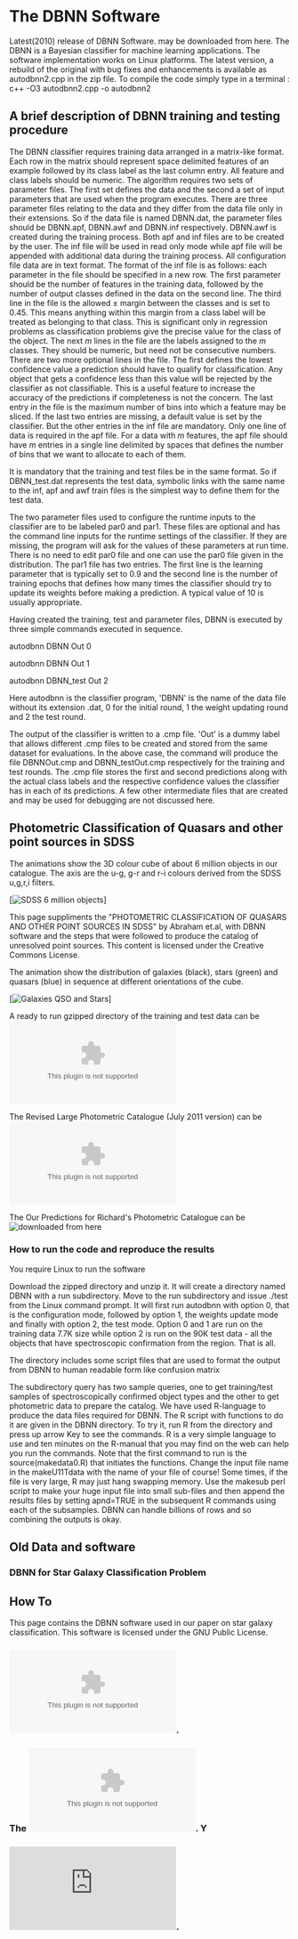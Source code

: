 
# The DBNN Software

Latest(2010) release of DBNN Software. may be downloaded from here.
The DBNN is a Bayesian classifier for machine learning applications. The software implementation works on Linux platforms. The latest version, a rebuild of the original with bug fixes and enhancements is available as autodbnn2.cpp in the zip file. To compile the code simply type in a terminal : c++ -O3 autodbnn2.cpp -o autodbnn2

## A brief description of DBNN training and testing procedure

The DBNN classifier requires training data arranged in a matrix-like format. Each row in the matrix should represent space delimited features of an example followed by its class label as the last column entry. All feature and class labels should be numeric. The algorithm requires two sets of parameter files. The first set defines the data and the second a set of input parameters that are used when the program executes. There are three parameter files relating to the data and they differ from the data file only in their extensions. So if the data file is named DBNN.dat, the parameter files should be DBNN.apf, DBNN.awf and DBNN.inf respectively. DBNN.awf is created during the training process. Both apf and inf files are to be created by the user. The inf file will be used in read only mode while apf file will be appended with additional data during the training process. All configuration file data are in text format. The format of the inf file is as follows: each parameter in the file should be specified in a new row. The first parameter should be the number of features in the training data, followed by the number of output classes defined in the data on the second line. The third line in the file is the allowed $\pm$ margin between the classes and is set to 0.45. This means anything within this margin from a class label will be treated as belonging to that class. This is significant only in regression problems as classification problems give the precise value for the class of the object. The next $m$ lines in the file are the labels assigned to the $m$ classes. They should be numeric, but need not be consecutive numbers. There are two more optional lines in the file. The first defines the lowest confidence value a prediction should have to qualify for classification. Any object that gets a confidence less than this value will be rejected by the classifier as not classifiable. This is a useful feature to increase the accuracy of the predictions if completeness is not the concern. The last entry in the file is the maximum number of bins into which a feature may be sliced. If the last two entries are missing, a default value is set by the classifier. But the other entries in the inf file are mandatory. Only one line of data is required in the apf file. For a data with $m$ features, the apf file should have $m$ entries in a single line delimited by spaces that defines the number of bins that we want to allocate to each of them.

It is mandatory that the training and test files be in the same format. So if DBNN_test.dat represents the test data, symbolic links with the same name to the inf, apf and awf train files is the simplest way to define them for the test data.

The two parameter files used to configure the runtime inputs to the classifier are to be labeled par0 and par1. These files are optional and has the command line inputs for the runtime settings of the classifier. If they are missing, the program will ask for the values of these parameters at run time. There is no need to edit par0 file and one can use the par0 file given in the distribution. The par1 file has two entries. The first line is the learning parameter that is typically set to 0.9 and the second line is the number of training epochs that defines how many times the classifier should try to update its weights before making a prediction. A typical value of 10 is usually appropriate.

Having created the training, test and parameter files, DBNN is executed by three simple commands executed in sequence.

autodbnn DBNN Out 0

autodbnn DBNN Out 1

autodbnn DBNN_test Out 2

Here autodbnn is the classifier program, 'DBNN' is the name of the data file without its extension .dat, 0 for the initial round, 1 the weight updating round and 2 the test round.

The output of the classifier is written to a .cmp file. 'Out' is a dummy label that allows different .cmp files to be created and stored from the same dataset for evaluations. In the above case, the command will produce the file DBNNOut.cmp and DBNN_testOut.cmp respectively for the training and test rounds. The .cmp file stores the first and second predictions along with the actual class labels and the respective confidence values the classifier has in each of its predictions. A few other intermediate files that are created and may be used for debugging are not discussed here.

 ## Photometric Classification of Quasars and other point sources in SDSS
 
The animations show the 3D colour cube of about 6 million objects in our catalogue. The axis are the u-g, g-r and r-i colours derived from the SDSS u,g,r,i filters. 

[![SDSS 6 million objects](http://www.iucaa.in/~nspp/CC.gif)]


This page suppliments the "PHOTOMETRIC CLASSIFICATION OF QUASARS AND OTHER POINT SOURCES IN SDSS" by Abraham et.al, with DBNN software and the steps that were followed to produce the catalog of unresolved point sources. This content is licensed under the Creative Commons License.

The animation show the distribution of galaxies (black), stars (green) and quasars (blue) in sequence at different orientations of the cube.

[![Galaxies QSO and Stars](http://www.iucaa.in/~nspp/CCsmooth.gif)]
 
A ready to run gzipped directory of the training and test data can be ![downloaded from here](http://www.iucaa.in/~nspp/MySpace/MySpace/SDSSDR7/DBNN4SDSS.tgz)

The Revised Large Photometric Catalogue (July 2011 version) can be ![downloaded from here](http://www.iucaa.in/~nspp/MySpace/MySpace/SDSSDR7/DBNN_Photometric_catalogue_July2011.zip)

The Our Predictions for Richard's Photometric Catalogue can be ![downloaded from here](http://www.iucaa.in/~nspp/MySpace/MySpace/SDSSDR7/RPCDBNN_PhotometricCatalogueJune2011.fits.gz)

### How to run the code and reproduce the results


You require Linux to run the software

Download the zipped directory and unzip it. It will create a directory named DBNN with a run subdirectory. Move to the run subdirectory and issue ./test from the Linux command prompt. It will first run autodbnn with option 0, that is the configuration mode, followed by option 1, the weights update mode and finally with option 2, the test mode. Option 0 and 1 are run on the training data 7.7K size while option 2 is run on the 90K test data - all the objects that have spectroscopic confirmation from the region. That is all.

The directory includes some script files that are used to format the output from DBNN to human readable form like confusion matrix

The subdirectory query has two sample queries, one to get training/test samples of spectroscopically confirmed object types and the other to get photometric data to prepare the catalog. We have used R-language to produce the data files required for DBNN. The R script with functions to do it are given in the DBNN directory. To try it, run R from the directory and press up arrow Key to see the commands. R is a very simple language to use and ten minutes on the R-manual that you may find on the web can help you run the commands. Note that the first command to run is the source(makedata0.R) that initiates the functions. Change the input file name in the makeU11Tdata with the name of your file of course! Some times, if the file is very large, R may just hang swapping memory. Use the makesub perl script to make your huge input file into small sub-files and then append the results files by setting apnd=TRUE in the subsequent R commands using each of the subsamples. DBNN can handle billions of rows and so combining the outputs is okay.

## Old Data and software

### DBNN for Star Galaxy Classification Problem

## How To

This page contains the DBNN software used in our paper on star galaxy classification. This software is licensed under the GNU Public License.

### ![Original DBNN Software - Click here](http://www.iucaa.in/~nspp/MySpace/MySpace/DBNN4SG.tar.gz).

### The ![Training and Test sets used by us for Qusar Classification are here](http://www.iucaa.in/~nspp/MySpace/MySpace/DBNN4SGData.tar.gz). Y

### ![The A&A paper may be found here](http://www.iucaa.in/~nspp/SG2.pdf).
